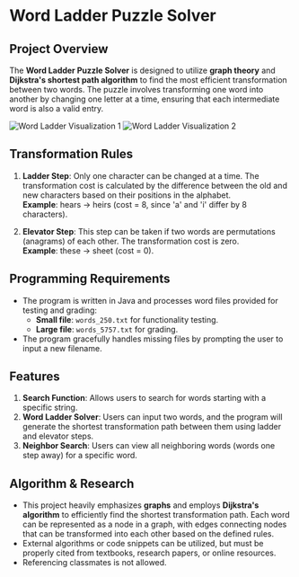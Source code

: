 # Word Ladder Puzzle Solver

## Project Overview
The **Word Ladder Puzzle Solver** is designed to utilize **graph theory** and **Dijkstra's shortest path algorithm** to find the most efficient transformation between two words. The puzzle involves transforming one word into another by changing one letter at a time, ensuring that each intermediate word is also a valid entry.

![Word Ladder Visualization 1](https://github.com/user-attachments/assets/cff2b97f-3154-4ee1-9d66-fa78397fa303)
![Word Ladder Visualization 2](https://github.com/user-attachments/assets/54f88cd1-1eb5-4412-8e58-c1100c30f797)

## Transformation Rules
1. **Ladder Step**: Only one character can be changed at a time. The transformation cost is calculated by the difference between the old and new characters based on their positions in the alphabet.  
   **Example**: hears → heirs (cost = 8, since 'a' and 'i' differ by 8 characters).

2. **Elevator Step**: This step can be taken if two words are permutations (anagrams) of each other. The transformation cost is zero.  
   **Example**: these → sheet (cost = 0).

## Programming Requirements
- The program is written in Java and processes word files provided for testing and grading:
  - **Small file**: `words_250.txt` for functionality testing.
  - **Large file**: `words_5757.txt` for grading.
- The program gracefully handles missing files by prompting the user to input a new filename.

## Features
1. **Search Function**: Allows users to search for words starting with a specific string.
2. **Word Ladder Solver**: Users can input two words, and the program will generate the shortest transformation path between them using ladder and elevator steps.
3. **Neighbor Search**: Users can view all neighboring words (words one step away) for a specific word.

## Algorithm & Research
- This project heavily emphasizes **graphs** and employs **Dijkstra's algorithm** to efficiently find the shortest transformation path. Each word can be represented as a node in a graph, with edges connecting nodes that can be transformed into each other based on the defined rules.
- External algorithms or code snippets can be utilized, but must be properly cited from textbooks, research papers, or online resources.
- Referencing classmates is not allowed.
